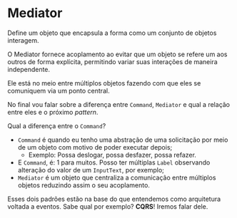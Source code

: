 # Mediator

Define um objeto que encapsula a forma como um conjunto de objetos interagem.

O Mediator fornece acoplamento ao evitar que um objeto se refere um aos outros de forma explícita, permitindo variar
suas interações de maneira independente.

Ele está no meio entre múltiplos objetos fazendo com que eles se comuniquem via um ponto central.

No final vou falar sobre a diferença entre `Command`, `Mediator` e qual a relação entre eles e o próximo _pattern_.

Qual a diferença entre o `Command`?

- `Command` é quando eu tenho uma abstração de uma solicitação por meio de um objeto com motivo de poder executar depois;
  - Exemplo: Possa deslogar, possa desfazer, possa refazer.
- E `Command`, é: 1 para muitos. Posso ter múltiplas `Label` observando alteração do valor de um `InputText`, por exemplo;
- `Mediator` é um objeto que centraliza a comunicação entre múltiplos objetos reduzindo assim o seu acoplamento.

Esses dois padrões estão na base do que entendemos como arquitetura voltada a eventos. Sabe qual por exemplo? **CQRS**! Iremos falar dele.
